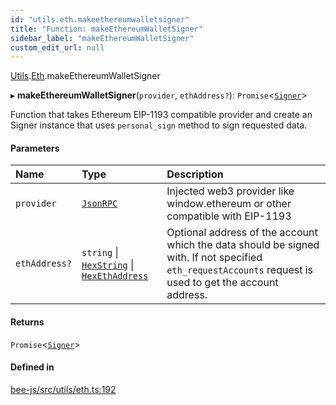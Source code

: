 ```yaml
---
id: "utils.eth.makeethereumwalletsigner"
title: "Function: makeEthereumWalletSigner"
sidebar_label: "makeEthereumWalletSigner"
custom_edit_url: null
---
```


[Utils](../modules/utils.md).[Eth](../modules/utils.eth.md).makeEthereumWalletSigner

▸ **makeEthereumWalletSigner**(`provider`, `ethAddress?`): `Promise`<[`Signer`](../types/signer.md)\>

Function that takes Ethereum EIP-1193 compatible provider and create an Signer instance that
uses `personal_sign` method to sign requested data.

#### Parameters

| Name | Type | Description |
| :------ | :------ | :------ |
| `provider` | [`JsonRPC`](../interfaces/utils.eth.jsonrpc.md) | Injected web3 provider like window.ethereum or other compatible with EIP-1193 |
| `ethAddress?` | `string` \| [`HexString`](../types/utils.hex.hexstring.md) \| [`HexEthAddress`](../types/utils.eth.hexethaddress.md) | Optional address of the account which the data should be signed with. If not specified `eth_requestAccounts` request is used to get the account address. |

#### Returns

`Promise`<[`Signer`](../types/signer.md)\>

#### Defined in

[bee-js/src/utils/eth.ts:192](https://github.com/ethersphere/bee-js/blob/6f227e1/src/utils/eth.ts#L192)
